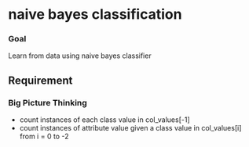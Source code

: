 # naive bayes classification
### Goal
Learn from data using naive bayes classifier

## Requirement

### Big Picture Thinking
- count instances of each class value in col_values[-1]
- count instances of attribute value given a class value in col_values[i] from i = 0 to -2



